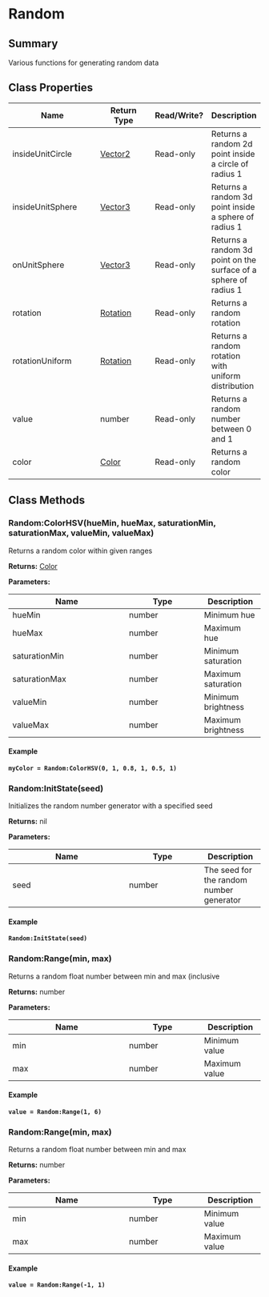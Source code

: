 
# Random

## Summary
Various functions for generating random data

## Class Properties

<table>
<thead><tr><th width="225">Name</th><th width="160">Return Type</th><th width="80">Read/Write?</th><th>Description</th></tr></thead>
<tbody>
<tr><td>insideUnitCircle</td><td><a href="vector2.md">Vector2</a></td><td>Read-only</td><td>Returns a random 2d point inside a circle of radius 1</td></tr>
<tr><td>insideUnitSphere</td><td><a href="vector3.md">Vector3</a></td><td>Read-only</td><td>Returns a random 3d point inside a sphere of radius 1</td></tr>
<tr><td>onUnitSphere</td><td><a href="vector3.md">Vector3</a></td><td>Read-only</td><td>Returns a random 3d point on the surface of a sphere of radius 1</td></tr>
<tr><td>rotation</td><td><a href="rotation.md">Rotation</a></td><td>Read-only</td><td>Returns a random rotation</td></tr>
<tr><td>rotationUniform</td><td><a href="rotation.md">Rotation</a></td><td>Read-only</td><td>Returns a random rotation with uniform distribution</td></tr>
<tr><td>value</td><td>number</td><td>Read-only</td><td>Returns a random number between 0 and 1</td></tr>
<tr><td>color</td><td><a href="color.md">Color</a></td><td>Read-only</td><td>Returns a random color</td></tr>
</tbody></table>




## Class Methods

        
### Random:ColorHSV(hueMin, hueMax, saturationMin, saturationMax, valueMin, valueMax)

Returns a random color within given ranges

**Returns:** <a href="color.md">Color</a>


**Parameters:**

<table data-full-width="false">
<thead><tr><th width="217">Name</th><th width="134">Type</th><th>Description</th></tr></thead>
<tbody><tr><td>hueMin</td><td>number</td><td>Minimum hue</td></tr>
<tr><td>hueMax</td><td>number</td><td>Maximum hue</td></tr>
<tr><td>saturationMin</td><td>number</td><td>Minimum saturation</td></tr>
<tr><td>saturationMax</td><td>number</td><td>Maximum saturation</td></tr>
<tr><td>valueMin</td><td>number</td><td>Minimum brightness</td></tr>
<tr><td>valueMax</td><td>number</td><td>Maximum brightness</td></tr></tbody></table>




#### Example

<pre class="language-lua"><code class="lang-lua"><strong>myColor = Random:ColorHSV(0, 1, 0.8, 1, 0.5, 1)</strong></code></pre>




### Random:InitState(seed)

Initializes the random number generator with a specified seed

**Returns:** nil


**Parameters:**

<table data-full-width="false">
<thead><tr><th width="217">Name</th><th width="134">Type</th><th>Description</th></tr></thead>
<tbody><tr><td>seed</td><td>number</td><td>The seed for the random number generator</td></tr></tbody></table>




#### Example

<pre class="language-lua"><code class="lang-lua"><strong>Random:InitState(seed)</strong></code></pre>




### Random:Range(min, max)

Returns a random float number between min and max (inclusive

**Returns:** number


**Parameters:**

<table data-full-width="false">
<thead><tr><th width="217">Name</th><th width="134">Type</th><th>Description</th></tr></thead>
<tbody><tr><td>min</td><td>number</td><td>Minimum value</td></tr>
<tr><td>max</td><td>number</td><td>Maximum value</td></tr></tbody></table>




#### Example

<pre class="language-lua"><code class="lang-lua"><strong>value = Random:Range(1, 6)</strong></code></pre>




### Random:Range(min, max)

Returns a random float number between min and max

**Returns:** number


**Parameters:**

<table data-full-width="false">
<thead><tr><th width="217">Name</th><th width="134">Type</th><th>Description</th></tr></thead>
<tbody><tr><td>min</td><td>number</td><td>Minimum value</td></tr>
<tr><td>max</td><td>number</td><td>Maximum value</td></tr></tbody></table>




#### Example

<pre class="language-lua"><code class="lang-lua"><strong>value = Random:Range(-1, 1)</strong></code></pre>



    

